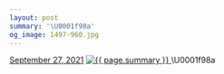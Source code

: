```yaml
---
layout: post
summary: '\U0001f98a'
og_image: 1497-960.jpg
---
```


<p>
  <time>
    <a href="/1497">September 27, 2021</a>
  </time>
  <a href="/1497">
    <img src="{{ site.assets_url }}/1497-480.jpg" srcset="{{ site.assets_url }}/1497-240.jpg 240w, {{ site.assets_url }}/1497-480.jpg 480w, {{ site.assets_url }}/1497-720.jpg 720w, {{ site.assets_url }}/1497-960.jpg 960w" sizes="(min-width: 700px) 50vw, calc(100vw - 2rem)" alt="{{ page.summary }}" />
  </a>
  <span>\U0001f98a</span>
</p>
